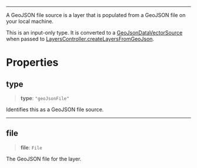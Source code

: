 ***

A GeoJSON file source is a layer that is populated from a GeoJSON file
on your local machine.

This is an input-only type. It is converted to a [GeoJsonDataVectorSource](GeoJsonDataVectorSource.md)
when passed to [LayersController.createLayersFromGeoJson](LayersController.md#createlayersfromgeojson).

# Properties

## type

> **type**: `"geoJsonFile"`

Identifies this as a GeoJSON file source.

***

## file

> **file**: `File`

The GeoJSON file for the layer.
